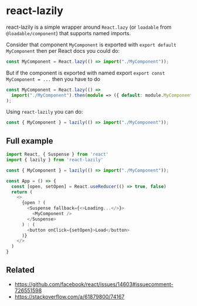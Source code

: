 # react-lazily

react-lazily is a simple wrapper around `React.lazy` (or `loadable` from `@loadable/component`) that supports named imports.

Consider that component `MyComponent` is exported with `export default MyComponent` then per React docs you could do:

```ts
const MyComponent = React.lazy(() => import("./MyComponent"));
```

But if the component is exported with named export `export const MyComponent = ...` then you have to do

```ts
const MyComponent = React.lazy(() =>
  import("./MyComponent").then(module => ({ default: module.MyComponent}))
);
```

Using `react-lazily` you can do:

```ts
const { MyComponent } = lazily(() => import("./MyComponent"));
```

## Full example

```ts
import React, { Suspense } from 'react'
import { lazily } from 'react-lazily'

const { MyComponent } = lazily(() => import("./MyComponent"));

const App = () => {
  const [open, setOpen] = React.useReducer(() => true, false)
  return (
    <>
      {open ? (
        <Suspense fallback={<>Loading...</>}>
          <MyComponent />
        </Suspense>
      ) : (
        <button onClick={setOpen}>Load</button>
      )}
    </>
  )
}

```

## Related

* https://github.com/facebook/react/issues/14603#issuecomment-726551598
* https://stackoverflow.com/a/61879800/74167


